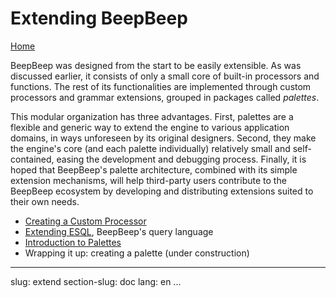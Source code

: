 Extending BeepBeep
==================

[Home](index.html)

BeepBeep was designed from the start to be easily extensible. As was discussed earlier, it consists of only a small core of built-in processors and functions. The rest of its functionalities are implemented through custom processors and grammar extensions, grouped in packages called *palettes*.

This modular organization has three advantages. First, palettes are a flexible and generic way to extend the engine to various application domains, in ways unforeseen by its original designers. Second, they make the engine's core (and each palette individually) relatively small and self-contained, easing the development and debugging process. Finally, it is hoped that BeepBeep's palette architecture, combined with its simple extension mechanisms, will help third-party users contribute to the BeepBeep ecosystem by developing and distributing extensions suited to their own needs.

- [Creating a Custom Processor](custom-processor.html)
- [Extending ESQL](extend-esql.html), BeepBeep's query language
- [Introduction to Palettes](palettes.html)
- Wrapping it up: creating a palette (under construction)

<!-- :wrap=soft: -->
---
slug: extend
section-slug: doc
lang: en
...
